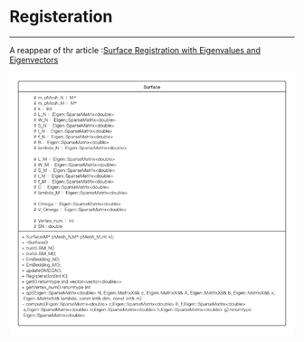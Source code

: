 # Registeration

---

A reappear of thr article :[Surface Registration with Eigenvalues and Eigenvectors](https://ieeexplore.ieee.org/document/8713894)

![frame](include/frame.png)